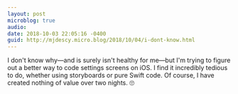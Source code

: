 ```yaml
---
layout: post
microblog: true
audio: 
date: 2018-10-03 22:05:16 -0400
guid: http://mjdescy.micro.blog/2018/10/04/i-dont-know.html
---
```

I don't know why—and is surely isn't healthy for me—but I'm trying to figure out a better way to code settings screens on iOS. I find it incredibly tedious to do, whether using storyboards or pure Swift code. Of course, I have created nothing of value over two nights. 🙄

